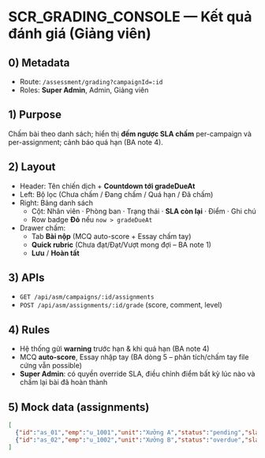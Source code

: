 # SCR_GRADING_CONSOLE — Kết quả đánh giá (Giảng viên)

## 0) Metadata
- Route: `/assessment/grading?campaignId=:id` 
- Roles: **Super Admin**, Admin, Giảng viên

## 1) Purpose
Chấm bài theo danh sách; hiển thị **đếm ngược SLA chấm** per-campaign và per-assignment; cảnh báo quá hạn (BA note 4).

## 2) Layout
- Header: Tên chiến dịch + **Countdown tới gradeDueAt**
- Left: Bộ lọc (Chưa chấm / Đang chấm / Quá hạn / Đã chấm)
- Right: Bảng danh sách
  - Cột: Nhân viên · Phòng ban · Trạng thái · **SLA còn lại** · Điểm · Ghi chú
  - Row badge **Đỏ** nếu `now > gradeDueAt` 
- Drawer chấm:
  - Tab **Bài nộp** (MCQ auto-score + Essay chấm tay)
  - **Quick rubric** (Chưa đạt/Đạt/Vượt mong đợi – BA note 1)
  - **Lưu** / **Hoàn tất**

## 3) APIs
- `GET /api/asm/campaigns/:id/assignments` 
- `POST /api/asm/assignments/:id/grade`  (score, comment, level)

## 4) Rules
- Hệ thống gửi **warning** trước hạn & khi quá hạn (BA note 4)
- MCQ **auto-score**, Essay nhập tay (BA dòng 5 – phân tích/chấm tay file cứng vẫn possible)
- **Super Admin**: có quyền override SLA, điều chỉnh điểm bất kỳ lúc nào và chấm lại bài đã hoàn thành

## 5) Mock data (assignments)
```json
[
  {"id":"as_01","emp":"u_1001","unit":"Xưởng A","status":"pending","slaLeftMin": 720},
  {"id":"as_02","emp":"u_1002","unit":"Xưởng B","status":"overdue","slaLeftMin": -120}
]
```
